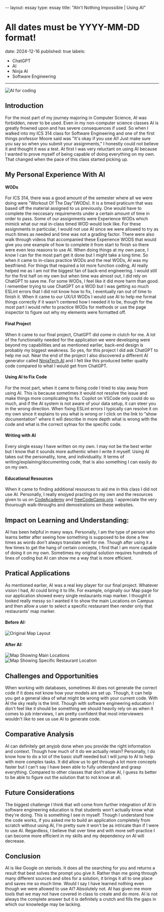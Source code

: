 --
layout: essay
type: essay
title: "AIn't Nothing Impossible | Using AI"
# All dates must be YYYY-MM-DD format!
date: 2024-12-16
published: true
labels:
  - ChatGPT
  - AI
  - Ninja AI
  - Software Engineering
---

<img src="img/ai.png" alt="AI for coding">

<h2>Introduction</h2>
<p>For the most part of my journey majoring in Computer Science, AI was forbidden, never to be used. Even in my non-computer science classes AI is greatly frowned upon and has severe consequences if used. So when I walked into my ICS 314 class for Software Engineering and one of the first things professor Moore said was "It's okay if you use AI! Just make sure you say so when you submit your assignments," I honestly could not believe it and thought it was a test. At first I was very reluctant on using AI because I wanted to prove myself of being capable of doing everything on my own. That changed when the pace of this class started picking up.</p>

<h2>My Personal Experience With AI</h2>

<h4>WODs</h4>
<p>For ICS 314, there was a good amount of the semester where all we were doing were "Workout Of The Day"(WODs). It is a timed praticum that was based off the material assigned to us previously. One would have to complete the neccesary requirements under a certain amount of time in order to pass. Some of our assignments were Experience WODs which mimick what our real in-class timed WOD would look like. For these assignments in particular, I would not use AI since we were allowed to try as much times as needed and time was not a grading factor. There were also walk through videos that accompanied these Experience WODS that would give you one example of how to complete it from start to finish so there were even less reasons to use AI. When doing things at my own pace, I know I can for the most part get it done but I might take a long time. So when it came to in-class practice WODs and the real WODs, AI was my bestfriend. For things that required a lot more function coding, AI really helped me as I am not the biggest fan of back-end engineering. I would still for the first half on my own but when time was almost out, I did rely on ChatGPT to save me. For some WODs, I feel like it did more harm than good. I remember trying to use ChatGPT on a WOD but I was getting so much ESLint errors that I did not know how to fix, I eventually ran out of time to finish it. When it came to our UX/UI WODs I would use AI to help me format things correctly if it wasn't centered how I needed it to be, though for the most part I would refer to practice WODs for methods or use the page inspector to figure out why my elements were formatted off.</p>

<h4>Final Project</h4>
<p>When it came to our final project, ChatGPT did come in clutch for me. A lot of the functionality needed for the application we were developing were beyond my capabilities and as mentioned earlier, back-end design is probably my biggest weakness. So yes, for this project I did ask ChatGPT to help me out. Near the end of the project I also discovered a different AI generator called <a href="https://myninja.ai/">NinjaTech.AI</a> and I felt like this produced better quailty code compared to what I would get from ChatGPT.</p>

<h4>Using AI to Fix Code</h4>
<p>For the most part, when it came to fixing code I tried to stay away from using AI. This is because sometimes it would not resolve the issue and make things more complicating to fix. Copilot on VSCode only could do so much, and if the AI system is not aware of your data setup, it can steer you in the wrong direction. When fixing ESLint errors I typically can resolve it on my own since it explains to you what is wrong or I click on the link to "show documentation" where it will describe in more depth what is wrong with the code and what is the correct sytnax for the specific code.</p>

<h4>Writing with AI</h4>
<p>Every single essay I have written on my own. I may not be the best writer but I know that it sounds more authentic when I write it myself. Using AI takes out the personality, tone, and individuality. It terms of writing/explaining/documenting code, that is also something I can easily do on my own.</p>

<h4>Educational Resources</h4>
<p>When it came to finding additional resources to aid me in this class I did not use AI. Personally, I really enojyed practing on my own and the resources given to us on <a href="https://www.codecademy.com/">CodeAcademy</a> and <a href="https://www.freecodecamp.org/news/">freeCodeCamp.org</a>. I appreciate the very thourough walk-throughs and demostrations on these websites.</p>

<h2>Impact on Learning and Understanding:</h2>
<p>AI has been helpful in many ways. Personally, I am the type of person who learns better after seeing how something is supposed to be done a few times as words don't always translate well for me. Though after using it a few times to get the hang of certain concepts, I find that I am more capable of doing it on my own. Sometimes my original solution requires hundreds of lines of coding but AI can show me a way that is more efficient.</p>

<h2>Pratical Applications</h2>
<p>As mentioned earlier, AI was a real key player for our final project. Whatever vision I had, AI could bring it to life. For example, originally our Map page for our application showed every single restaurants map marker. I thought it looked really messy so I wanted it to show the main Locations on Campus and then allow a user to select a specific restaurant then render only that restaurants' map marker.</p>
<div class="row">
  <div class="col">
    <h4>Before AI:</h4>
    <img src="img/messy.png" alt="Original Map Layout"> 
  </div>
</div>
<div class="row">
  <div class="col">
    <h4>After AI:</h4>
    <img src="img/mainlocations.png" alt="Map Showing Main Locations"> 
    <img src="img/individualrestaurant.png" alt="Map Showing Specific Restaurant Location">
  </div>
</div>


<h2>Challenges and Opportunities</h2>
<p>When working with databases, sometimes AI does not generate the correct code if it does not know how your models are set up. Though, it can help you get a general idea of what might be wrong with your current code. With AI the sky really is the limit. Though with software engineering education I don't feel like it should be something we should heavily rely on as when it comes to job interviews, I am pretty confident that most interviewers wouldn't like to see us use AI to generate code.</p>

<h2>Comparative Analysis</h2>
<p>AI can definitely get anyjob done when you provide the right information and context. Though how much of it do we actually retain? Personally, I do know how to do a lot of the basic stuff needed but I will jump to AI to help with more complex tasks. It did allow us to get through a lot more concepts faster but I can't say I have been able to fully understand and grasp everything. Compared to other classes that don't allow AI, I guess its better to be able to figure out the solution that to not know at all.</p>

<h2>Future Considerations</h2>
<p>The biggest challenge I think that will come from further integration of AI in software engineering education is that students won't actually know what they're doing. This is something I see in myself. Though I understand how the code works, if you asked me to build an application completely from scratch without using AI, I'm pretty sure it won't be as intricate than if I were to use AI. Regardless, I believe that over time and with more self-practice I can become more efficient in my skills and my dependency on AI will decrease.</p>

<h2>Conclusion</h2>
<p>AI is like Google on steriods. It does all the searching for you and returns a result that best solves the prompt you give it. Rather than me going through many different sources and sites for a solution, it brings it all to one place and saves me so much time. Would I say I have learned nothing even though we were allowed to use AI? Absolutely not. AI has given me more tools that we may not have covered in class to create and do more. AI is not always the complete answer but it is definitely a crutch and fills the gaps in which our knowledge may be lacking.</p>
